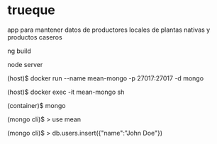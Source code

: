 # trueque
app para mantener datos de productores locales de plantas nativas y productos caseros



ng build

node server



(host)$ docker run --name mean-mongo -p 27017:27017 -d mongo

(host)$ docker exec -it mean-mongo sh

(container)$ mongo

(mongo cli)$ > use mean

(mongo cli)$ > db.users.insert({"name":"John Doe"})

